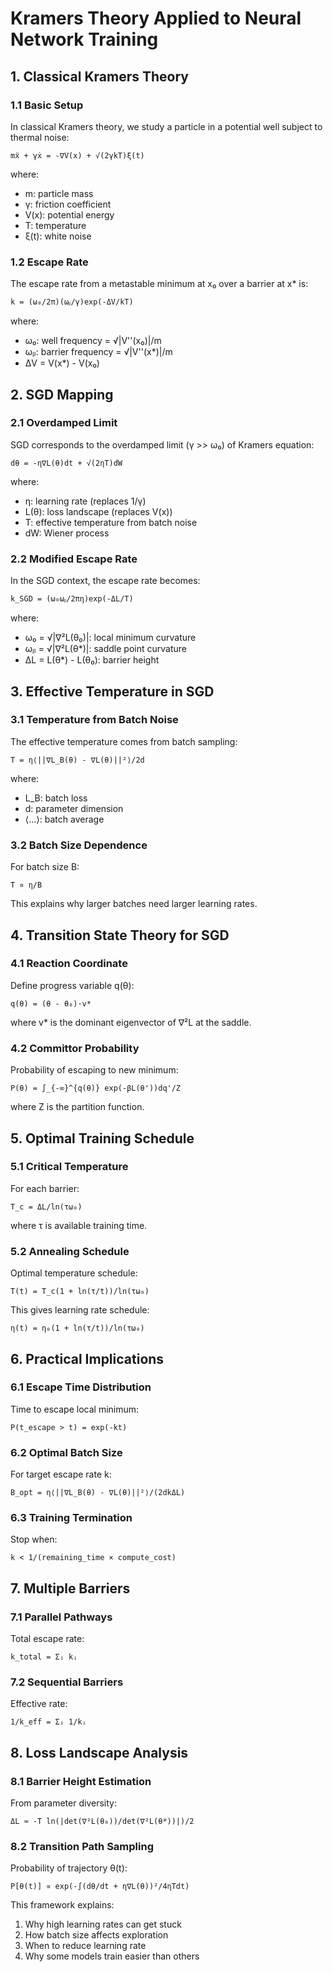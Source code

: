 # Kramers Theory Applied to Neural Network Training

## 1. Classical Kramers Theory

### 1.1 Basic Setup
In classical Kramers theory, we study a particle in a potential well subject to thermal noise:

```
mẍ + γẋ = -∇V(x) + √(2γkT)ξ(t)
```

where:
- m: particle mass
- γ: friction coefficient
- V(x): potential energy
- T: temperature
- ξ(t): white noise

### 1.2 Escape Rate
The escape rate from a metastable minimum at x₀ over a barrier at x* is:

```
k = (ω₀/2π)(ωᵦ/γ)exp(-ΔV/kT)
```

where:
- ω₀: well frequency = √|V''(x₀)|/m
- ωᵦ: barrier frequency = √|V''(x*)|/m
- ΔV = V(x*) - V(x₀)

## 2. SGD Mapping

### 2.1 Overdamped Limit
SGD corresponds to the overdamped limit (γ >> ω₀) of Kramers equation:

```
dθ = -η∇L(θ)dt + √(2ηT)dW
```

where:
- η: learning rate (replaces 1/γ)
- L(θ): loss landscape (replaces V(x))
- T: effective temperature from batch noise
- dW: Wiener process

### 2.2 Modified Escape Rate
In the SGD context, the escape rate becomes:

```
k_SGD = (ω₀ωᵦ/2πη)exp(-ΔL/T)
```

where:
- ω₀ = √|∇²L(θ₀)|: local minimum curvature
- ωᵦ = √|∇²L(θ*)|: saddle point curvature
- ΔL = L(θ*) - L(θ₀): barrier height

## 3. Effective Temperature in SGD

### 3.1 Temperature from Batch Noise
The effective temperature comes from batch sampling:

```
T = η⟨||∇L_B(θ) - ∇L(θ)||²⟩/2d
```

where:
- L_B: batch loss
- d: parameter dimension
- ⟨...⟩: batch average

### 3.2 Batch Size Dependence
For batch size B:

```
T ∝ η/B
```

This explains why larger batches need larger learning rates.

## 4. Transition State Theory for SGD

### 4.1 Reaction Coordinate
Define progress variable q(θ):

```
q(θ) = (θ - θ₀)·v*
```

where v* is the dominant eigenvector of ∇²L at the saddle.

### 4.2 Committor Probability
Probability of escaping to new minimum:

```
P(θ) = ∫_{-∞}^{q(θ)} exp(-βL(θ'))dq'/Z
```

where Z is the partition function.

## 5. Optimal Training Schedule

### 5.1 Critical Temperature
For each barrier:

```
T_c = ΔL/ln(τω₀)
```

where τ is available training time.

### 5.2 Annealing Schedule
Optimal temperature schedule:

```
T(t) = T_c(1 + ln(τ/t))/ln(τω₀)
```

This gives learning rate schedule:

```
η(t) = η₀(1 + ln(τ/t))/ln(τω₀)
```

## 6. Practical Implications

### 6.1 Escape Time Distribution
Time to escape local minimum:

```
P(t_escape > t) = exp(-kt)
```

### 6.2 Optimal Batch Size
For target escape rate k:

```
B_opt = η⟨||∇L_B(θ) - ∇L(θ)||²⟩/(2dkΔL)
```

### 6.3 Training Termination
Stop when:

```
k < 1/(remaining_time × compute_cost)
```

## 7. Multiple Barriers

### 7.1 Parallel Pathways
Total escape rate:

```
k_total = Σᵢ kᵢ
```

### 7.2 Sequential Barriers
Effective rate:

```
1/k_eff = Σᵢ 1/kᵢ
```

## 8. Loss Landscape Analysis

### 8.1 Barrier Height Estimation
From parameter diversity:

```
ΔL ≈ -T ln(|det(∇²L(θ₀))/det(∇²L(θ*))|)/2
```

### 8.2 Transition Path Sampling
Probability of trajectory θ(t):

```
P[θ(t)] ∝ exp(-∫(dθ/dt + η∇L(θ))²/4ηTdt)
```

This framework explains:
1. Why high learning rates can get stuck
2. How batch size affects exploration
3. When to reduce learning rate
4. Why some models train easier than others